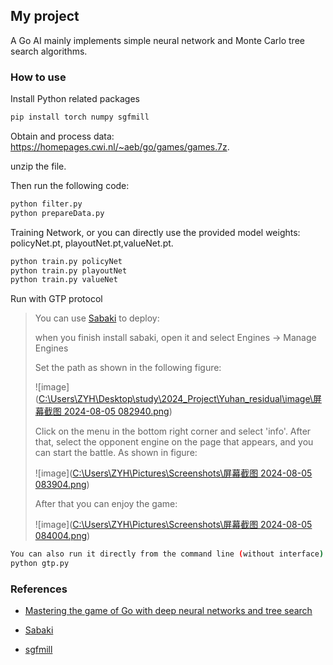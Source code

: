 ## My project

A Go AI mainly implements simple neural network and Monte Carlo tree search algorithms.

### How to use

Install Python related packages

```bash
pip install torch numpy sgfmill
```

Obtain and process data: https://homepages.cwi.nl/~aeb/go/games/games.7z. 

unzip the file. 

Then run the following code:

```bash
python filter.py
python prepareData.py
```

Training Network, or you can directly use the provided model weights: policyNet.pt, playoutNet.pt,valueNet.pt.

```bash
python train.py policyNet
python train.py playoutNet
python train.py valueNet
```

Run with GTP protocol

> You can use  [Sabaki](https://github.com/SabakiHQ/Sabaki) to deploy:
>
> when you finish install sabaki, open it and select Engines -> Manage Engines
>
> Set the path as shown in the following figure:
>
> ![image]([C:\Users\ZYH\Desktop\study\2024_Project\Yuhan_residual\image\屏幕截图 2024-08-05 082940.png](https://github.com/count001/MyProject/blob/master/image/2024-08-05%20082940.png))
>
> Click on the menu in the bottom right corner and select 'info'.
> After that, select the opponent engine on the page that appears, and you can start the battle. As shown in figure:
>
> ![image]([C:\Users\ZYH\Pictures\Screenshots\屏幕截图 2024-08-05 083904.png](https://github.com/count001/MyProject/blob/master/image/2024-08-05%20083907.png))
>
> After that you can enjoy the game:
>
> ![image]([C:\Users\ZYH\Pictures\Screenshots\屏幕截图 2024-08-05 084004.png](https://github.com/count001/MyProject/blob/master/image/2024-08-05%20084007.png))

```bash
You can also run it directly from the command line (without interface):
python gtp.py
```

### References

+ [Mastering the game of Go with deep neural networks and tree search](https://www.nature.com/articles/nature16961)

+ [Sabaki](https://github.com/SabakiHQ/Sabaki)

+ [sgfmill](https://github.com/mattheww/sgfmill)

  
